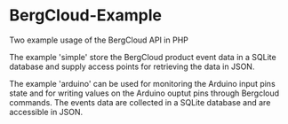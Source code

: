 BergCloud-Example
=================

Two example usage of the BergCloud API in PHP

The example 'simple' store the BergCloud product event data in a SQLite database and supply access points for retrieving the data in JSON.

The example 'arduino' can be used for monitoring the Arduino input pins state and for writing values on the Arduino ouptut pins through Bergcloud commands.
The events data are collected in a SQLite database and are accessible in JSON.
